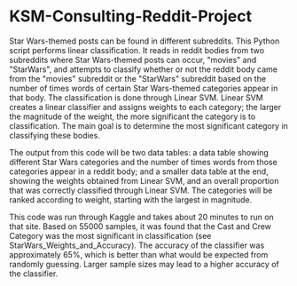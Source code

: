 # KSM-Consulting-Reddit-Project

Star Wars-themed posts can be found in different subreddits. This Python script
performs linear classification. It reads in reddit bodies from two subreddits where Star Wars-themed 
posts can occur, "movies" and "StarWars", and attempts to classify whether or not the reddit body came 
from the "movies" subreddit or the "StarWars" subreddit based on the number of times words of certain Star Wars-themed
categories appear in that body. The classification is done through Linear SVM. Linear SVM creates a linear classifier 
and assigns weights to each category; the larger the magnitude of the weight, the more significant the category 
is to classification. The main goal is to determine the most significant category in classifying these bodies. 

The output from this code will be two data tables: a data table showing different Star Wars categories 
and the number of times words from those categories appear in a reddit body; and a smaller data table at the end, 
showing the weights obtained from Linear SVM, and an overall proportion that was correctly classified through Linear SVM. 
The categories will be ranked according to weight, starting with the largest in magnitude.

This code was run through Kaggle and takes about 20 minutes to run on that site. Based on 55000 samples, it was found that the 
Cast and Crew Category was the most significant in classification (see StarWars_Weights_and_Accuracy). The accuracy of the classifier 
was approximately 65%, which is better than what would be expected from randomly guessing. Larger sample sizes may lead to a higher 
accuracy of the classifier. 
